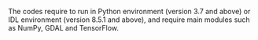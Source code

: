 The codes require to run in Python environment (version 3.7 and above) or IDL environment (version 8.5.1 and above), and require main modules such as NumPy, GDAL and TensorFlow.
